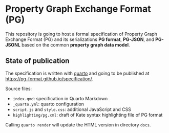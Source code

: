 # Property Graph Exchange Format (PG)

This repository is going to host a formal specification of Property Graph
Exchange Format (PG) and its serializations **PG format**, **PG-JSON**, and
**PG-JSONL** based on the common **property graph data model**.

## State of publication

The specification is written with [quarto](https://quarto.org/) and going to be
published at <https://pg-format.github.io/specification/>.

Source files:

- `index.qmd`: specification in Quarto Markdown
- `_quarto.yml`: quarto configuration
- `script.js` and `style.css`: additional JavaScript and CSS
- `highlighting/pg.xml`: draft of Kate syntax highlighting file of PG format

Calling `quarto render` will update the HTML version in directory `docs`.
